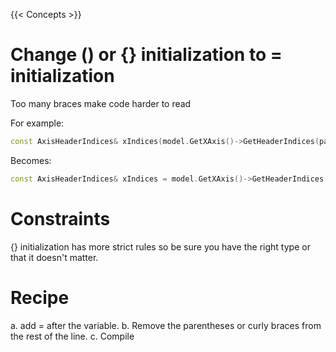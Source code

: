 {{< Concepts >}}

# Change () or {} initialization to = initialization

Too many braces make code harder to read

For example:

``` cpp
const AxisHeaderIndices& xIndices(model.GetXAxis()->GetHeaderIndices(paneDesc.GetXFields(), paneDesc.GetXIndex()));
```

Becomes:

``` cpp
const AxisHeaderIndices& xIndices = model.GetXAxis()->GetHeaderIndices(paneDesc.GetXFields(), paneDesc.GetXIndex());
```

# Constraints

{} initialization has more strict rules so be sure you have the right type or that it doesn't matter.

# Recipe

a. add = after the variable.
b. Remove the parentheses or curly braces from the rest of the line.
c. Compile
